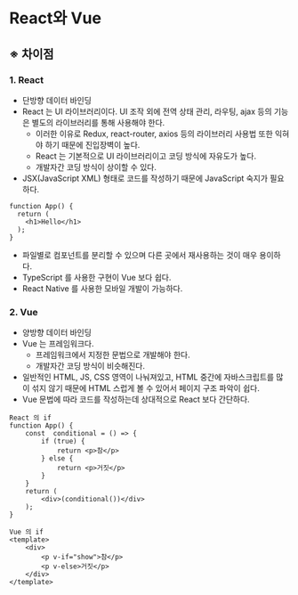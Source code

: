 React와 Vue
==========

## ※ 차이점
### 1. React 
- 단방향 데이터 바인딩
- React 는 UI 라이브러리이다. UI 조작 외에 전역 상태 관리, 라우팅, ajax 등의 기능은 별도의 라이브러리를 통해 사용해야 한다.
    - 이러한 이유로 Redux, react-router, axios 등의 라이브러리 사용법 또한 익혀야 하기 때문에 진입장벽이 높다.
    - React 는 기본적으로 UI 라이브러리이고 코딩 방식에 자유도가 높다.
    - 개발자간 코딩 방식이 상이할 수 있다.
- JSX(JavaScript XML) 형태로 코드를 작성하기 때문에 JavaScript 숙지가 필요하다.
```
function App() {
  return (
    <h1>Hello</h1>
  );
}
```
- 파일별로 컴포넌트를 분리할 수 있으며 다른 곳에서 재사용하는 것이 매우 용이하다.
- TypeScript 를 사용한 구현이 Vue 보다 쉽다.
- React Native 를 사용한 모바일 개발이 가능하다.

### 2. Vue
- 양방향 데이터 바인딩
- Vue 는 프레임워크다.
  - 프레임워크에서 지정한 문법으로 개발해야 한다.
  - 개발자간 코딩 방식이 비슷해진다.
- 일반적인 HTML, JS, CSS 영역이 나눠져있고, HTML 중간에 자바스크립트를 많이 섞지 않기 때문에 HTML 스럽게 볼 수 있어서 페이지 구조 파악이 쉽다.
- Vue 문법에 따라 코드를 작성하는데 상대적으로 React 보다 간단하다.
```
React 의 if
function App() {
    const  conditional = () => {
        if (true) {
            return <p>참</p>
        } else {
            return <p>거짓</p>
        }
    }
    return (
        <div>(conditional())</div>
    );
}

Vue 의 if
<template>
    <div>
        <p v-if="show">참</p>
        <p v-else>거짓</p>
    </div>
</template>
```